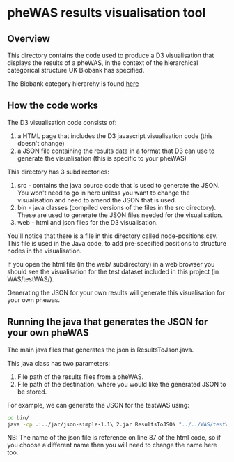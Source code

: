 
# pheWAS results visualisation tool

## Overview

This directory contains the code used to produce a D3 visualisation that displays the results of a pheWAS, in the context of the hierarchical categorical structure UK Biobank has specified.

The Biobank category hierarchy is found [here](http://biobank.ctsu.ox.ac.uk/showcase/label.cgi)


## How the code works

The D3 visualisation code consists of:
1. a HTML page that includes the D3 javascript visualisation code (this doesn't change)
2. a JSON file containing the results data in a format that D3 can use to generate the visualisation (this is specific to your pheWAS)

This directory has 3 subdirectories:
1. src - contains the java source code that is used to generate the JSON. You won't need to go in here unless you
want to change the visualisation and need to amend the JSON that is used.
2. bin - java classes (compiled versions of the files in the src directory). These are used to generate the JSON files needed
for the visualisation.
3. web - html and json files for the D3 visualisation.

You'll notice that there is a file in this directory called node-positions.csv. This file is used in the Java code, to add pre-specified positions to structure nodes in the visualisation.

If you open the html file (in the web/ subdirectory) in a web browser you should see the visualisation for the test dataset included in this project (in WAS/testWAS/).

Generating the JSON for your own results will generate this visualisation for your own phewas.


## Running the java that generates the JSON for your own pheWAS

The main java files that generates the json is ResultsToJson.java.

This java class has two parameters:
1. File path of the results files from a pheWAS.
2. File path of the destination, where you would like the generated JSON to be stored.

For example, we can generate the JSON for the testWAS using:

```bash
cd bin/
java -cp .:../jar/json-simple-1.1\ 2.jar ResultsToJSON "../../WAS/testWAS/results/results-combined.txt" "../node-positions.csv" "../web/java-json.json"
```

NB: The name of the json file is reference on line 87 of the html code, so if you choose a different name then you will need to change the name here too.






